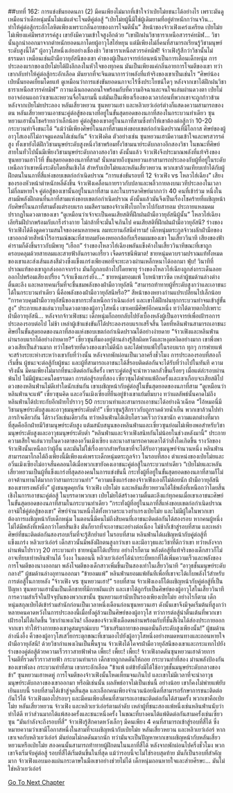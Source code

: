 ##บทที่ 162: การแข่งขันยอดนภา (2)
มีคนเพียงไม่มากที่เข้าใจว่าเป่ยโม่ยชนะได้อย่างไร เพราะมันดูเหมือนว่าเด็กหนุ่มนั้นไม่แม้แต่จะโจมตีคู่ต่อสู้
“เป่ยโม่ยผู้นี้มิใช่ผู้เดิมยามที่อยู่ตำหนักกว่านจวิน... ทำให้คู่ต่อสู้กระอักโลหิตเพียงเพราะกลิ่นอายของการโจมตีนั้น” สีหน้าของจ้าวเฟิงเคร่งเครียด
เป่ยโม่ยไม่เพียงแค่มีพรสวรรค์สูง เขายังมีความเข้าใจสูงอีกด้วย
“เขาฝึกฝนวิชาธาราเหนือสวรรค์ทมิฬ... วิชานั้นถูกนำออกมาจากตำหนักยอดนภาโดยผู้อาวุโสไฮ่หยุน แต่มีเพียงไม่กี่คนที่สามารถเรียนรู้วิชามนุษย์ระดับสูงนี้ได้” ผู้อาวุโสหนึ่งเอ่ยอย่างเชื่องช้า
วิชาธาราเหนือสวรรค์ทมิฬ!
จ้าวเฟิงรู้สึกว่าวิชานั้นไม่ธรรมดา เหมือนเช่นฝ่ามือวายุอัสนีของเขา คำของผู้เป็นอาจารย์ก่อนหน้าเป็นการเตือนเด็กหนุ่ม
การประลองแรกของเป่ยโม่ยได้ฝังลึกลงในหัวใจของทุกคน มันเป็นเพียงแค่กลิ่นอายการโจมตีของเขา ทว่าเขากลับทำให้คู่ต่อสู้กระอักเลือด มันยากที่จะจินตนาการว่าพลังที่แท้จริงของเขาเป็นเช่นไร
“ศิษย์น้องเป่ยนั้นยอดเยี่ยมโดยแท้ ดูเหมือนว่าการแข่งขันยอดนภาจะไร้ซึ่งประโยชน์ใดๆ หลังจากเขาได้ฝึกฝนวิชาธาราเหนือสวรรค์ทมิฬ” กวานเฉินถอดถอนใจพร้อมกับที่ความอิจฉาและจนใจแล่นผ่านดวงตา
เป่ยโม่ยอาจอ่อนแอกว่าเขาและหยวนจื่อในยามนี้ แต่มันเป็นเพียงเรื่องของเวลาก่อนที่พวกเขาจะถูกก้าวข้าม
หลังจากเป่ยโม่ยประลอง หลันเสี่ยวหยวน ซุนหยวนเฮา และหลิวเยว่เอ๋อร์ต่างก็แสดงความสามารถของตน
หลันเสี่ยวหยวนเอาชนะคู่ต่อสู้ของนางที่อยู่ในขั้นสุดยอดของนภาที่สองในกระบวนท่าเดียว ซุนหยวนเฮานั้นโชคร้ายกว่าเล็กน้อย คู่ต่อสู้ของเขาอยู่ในนภาที่สามซึ่งทำให้เขาต้องต่อสู้กว่า 10-20 กระบวนท่าจึงชนะได้
“แม้ว่ามีเพียงศิษย์ในนภาที่สามแห่งขอบเขตก่อกำเนิดปราณที่มีโอกาส ศิษย์ของผู้อาวุโสเองก็ไม่อาจดูแคลนได้เช่นกัน” จ้าวเฟิงคิด
ตัวอย่างเช่น ซุนหยวนเฮามีความเข้าใจและพรสวรรค์สูง ทั้งเขายังได้ฝึกวิชามนุษย์ระดับสูงหนึ่งวิชาพร้อมทั้งวิชามนาย์ระดับกลางอีกสองวิชา ในขณะที่ศิษย์สายในทั่วไปนั้นมีเพียงวิชามนุษย์ระดับกลางสองวิชา
ดังนั้นแล้ว จ้าวเฟิงจึงประมาณพลังที่แท้จริงของซุนหยวนเฮาไว้ที่ ขั้นสุดยอดของนภาที่สาม!
นั่นหมายถึงซุนหยวนเฮาสามารถประลองกับผู้ที่อยู่ในระดับเหนือกว่าเขาหนึ่งระดับโดยสิ้นเชิงได้
สำหรับเป่ยโม่ยและหลันเสี่ยวหยวน พวกเขาล้วนเทียบเท่าได้กับผู้ฝึกตนในนภาที่สี่แห่งขอบเขตก่อกำเนิดปราณ
“การแข่งขันรอบที่ 12 จ้าวเฟิง vs โหลวไฮ่เฉียง” เสียงของรองหัวหน้าตำหนักหลี่ดังขึ้น
จ้าวเฟิงเคลื่อนกายราวกับปลาและพลิ้วกายลงบนเวทีประลองในเวลาไม่กี่ลมหายใจ
คู่ต่อสู้ของเขานั้นอยู่ในนภาที่สาม และในบรรดาศิษย์มากกว่า 40 คนที่เข้าร่วม หนึ่งในสามมีพลังฝึกตนที่นภาที่สามแห่งขอบเขตก่อกำเนิดปราณ ดังนั้นแล้วมันจึงเป็นเรื่องโชคร้ายที่เผชิญหน้ากับศิษย์ในนภาที่สามตั้งแต่รอบแรก
ผมสีครามของจ้าวเฟิงโบกไหวไปกับสายลม ประกายแหลมคมปรากฏในดวงตาของเขา
“ดูเหมือนว่าเจ้าจะเป็นคนเสียสติที่ฝึกฝนฝ่ามือวายุอัสนีผู้นั้น”
โหลวไฮ่เฉียงเลียริมฝีปากพร้อมกับเกร็งร่างกาย ไม่กล้าที่จะมั่นใจเกินไป
คนเสียสติที่ฝึกฝนฝ่ามือวายุอัสนี?
ร่างของจ้าวเฟิงได้ดึงดูดความสนใจของคนหลายคน
ลมทะยานอัสนีคำราม!
เด็กหนุ่มตระกูลจ้าวผลักฝ่ามือของเขาออกด้วยสีหน้าไร้อารมณ์ขณะที่สายลมยังคงหยอกล้อกับเรือนผมของเขา ในเสี้ยววินาที เสียงของฟ้าคำรามก็ดังขึ้นราวกับมีพายุ
“เฮือก”
ร่างของโหลวไฮ่เฉียงพลันแข็งค้างในเสี้ยววินาทีขณะที่เขาถูกครอบคลุมด้วยสายลมและสายฟ้าอันกราดเกรี้ยว
เจ็ดดรรชนีพิฆาต!
ชายหนุ่มควบรวมปราณแท้ทั้งหมดของเขาและส่งเส้นแสงสีม่วงซึ่งแข็งแกร่งเพียงพอที่จะทะลวงผ่านเหล็กหนาได้ออกมา
ฟุ่บ!
วินาทีที่ปราณแท้ของเขาถูกส่งออกจากร่าง มันก็ถูกลบล้างไปโดยพายุ
ร่างของโหลวไฮ่เฉียงถูกส่งกระเด็นลอยออกไปพร้อมเสียงเปรี้ยง
“เจ้าแข็งแกร่งยิ่ง...”
ชายหนุ่มยอมแพ้ ใบหน้าขาวซีด
เหล่าผู้ชมด้านล่างต่างตื่นตะลึง และหลายคนเริ่มที่จะชื่นชมพลังของฝ่ามือวายุอัสนี
“สามารถท้าทายผู้ที่ระดับสูงกว่าและเอาชนะได้ในกระบวนท่าเดียว นี่คือพลังของฝ่ามือวายุอัสนีหรือ?”
สีหน้าของหยางก่านแปรเปลี่ยนไปเล็กน้อย
“การควบคุมฝ่ามือวายุอัสนีของเขากระทั่งเหนือกว่าเฉินเอ๋อร์ และเขาได้ฝึกฝนทุกกระบวนท่าจนเข้าสู่ขั้นสูง”
ประกายแสงแล่นวาบในดวงตาของผู้อาวุโสหนึ่ง
เขาเคยมีศิษย์อีกคนหนึ่ง ทว่าได้ตายตกไปเพราะฝ่ามือวายุอัสนี...
หลังจากจ้าวเฟิงชนะ เด็กหนุ่มก็ถอยกลับไปยังเบื้องหลังผู้เป็นอาจารย์เพื่อเฝ้ารอการประลองรอบต่อไป
ไม่ช้า เหล่าผู้เข้าแข่งขันก็ได้ประลองรอบแรกเสร็จสิ้น โดยที่หลินฟ่านสามารถเอาชนะศิษย์ในขั้นสุดยอดของนภาที่สองแห่งขอบเขตก่อกำเนิดปราณได้อย่างง่ายดาย
“จ้าวเฟิงและหลินฟ่านผ่านรอบแรกได้อย่างง่ายดาย?”
เซี่ยวซุนที่มองอยู่ด้านล่างรู้สึกผิดหวังและหงุดหงิดอย่างมาก เขาพึ่งพาดวงเสียเป็นส่วนมาก ทว่าโชคร้ายที่ดวงของเขาไม่ดีนัก และได้พ่ายแพ้ไปในรอบแรก
ทุกๆ การพ่ายแพ้จะสร้างระยะห่างระหว่างเขากับที่ว่างนั้น
หลังจากพักผ่อนเป็นเวลาครึ่งชั่วโมง การประลองรอบที่สองก็เริ่มขึ้น
ผู้ชนะจะต่อสู้กับผู้ชนะ และผู้ที่สามารถเอาชนะได้สี่รอบติดต่อกันจะได้รับที่ว่างไปในทันที
ความจริงนั้น มีคนเพียงไม่มากที่ชนะติดต่อกันสี่ครั้ง เพราะคู่ต่อสู้จะน่าหวาดกลัวขึ้นเรื่อยๆ เมื่อแต่ล่ะรอบผ่านพ้นไป
ไม่มีผู้ชนะคนใดธรรมดา
การต่อสู้รอบที่สอง เซี่ยวซุนได้พ่ายแพ้อีกครั้งและเขาเกือบจะเสียสติไป
ดวงของหลินฟ่านไม่ดีเท่าใดนักเช่นกัน เขาเผชิญหน้ากับคู่ต่อสู่ในขั้นสุดยอดของนภาที่สาม
“ดูเหมือนว่าหลินฟ่านจะแพ้”
เซี่ยวซุนคิด และอวิ๋นเมิงเซี่ยงที่ยืนอยู่ข้างเขาแย้มยิ้มบาง
ทว่าผลลัพธ์นั้นคาดไม่ถึง หลินฟ่านได้ปะทะกับอีกฝ่ายไปราวๆ 50 กระบวนท่าและสามารถเอาชนะได้อย่างฉิวเฉียด
“ไอ้หมอนี่มีวิชามนุษย์ระดับสูงและอาวุธมนุษย์ระดับต่ำ!”
เซี่ยวซุนรู้สึกราวกับถูกราดด้วยน้ำเย็น
พวกเขาล้วนไปทำภารกิจเดียวกัน ได้รางวัลเช่นเดียวกัน ทว่าหลินฟ่านได้เติบโตรวดเร็วกว่าเขานัก ความแตกต่างที่มากที่สุดคืออีกฝ่ายมีวิชามนุษย์ระดับสูง
แต้มสนับสนุนของหลินฟ่านและเซี่ยวซุนย่อมไม่เพียงพอสำหรับวิชามนุษย์ระดับสูงและอาวุธมนุษย์ระดับต่ำ
“หลินฟ่านและจ้าวเฟิงสนิทกันไม่น้อยในช่วงหลังมานี้”
ประกายความเสียใจแล่นวาบในดวงตาของอวิ๋นเมิงเซียง และนางสามารถคาดเดาได้ว่าสิ่งใดเกิดขึ้น
รางวัลของจ้าวเฟิงนั้นเหนือกว่าผู้อื่น และมันไม่ใช่เรื่องยากสำหรับเขาที่จะได้รับอาวุธมนุษย์จำนวนหนึ่ง หลินฟ่านสามารถมาไกลได้ถึงเพียงนี้มีเพียงแค่เพราะเด็กหนุ่มตระกูลจ้าว
ในรอบที่สอง ตำแหน่งของเป่ยโม่ยและอวิ๋นเมิงเซียงไม่อาจสั่นคลอนได้เมื่อพวกเขายังคงเอาชนะคู่ต่อสู้ในกระบวนท่าเดียว
“เป่ยโม่ยและหลันเสี่ยวหยวนเป็นผู้ที่แข็งแกร่งที่สุดสองคนในการแข่งขันนี้ กระทั่งผู้ที่อยู่ในขั้นสุดยอดของนภาที่สามก็ไม่อาจต้านทานได้มากกว่าสามกระบวนท่า”
“ความแข็งแกร่งของจ้าวเฟิงเองก็ไม่ด้อยนัก ฝ่ามือวายุอัสนีของเขาทรงพลังยิ่ง”
ฝูงชนพูดคุยกัน
จ้าวเฟิง เป่ยโม่ย และหลันเสี่ยวหยวนได้ใช้พลังที่เหนือกว่าโดยสิ้นเชิงในการเอาชนะคู่ต่อสู้
ในบรรดาพวกเขา เป่ยโม่ยได้สร้างความตื่นตะลึงแก่ทุกคนเมื่อเขาเอาชนะศิษย์ในขั้นสุดยอดของนภาที่สามในกระบวนท่าเดียว
“กระทั่งผู้ที่อยู่ในนภาที่สี่แห่งขอบเขตก่อกำเนิดปราณอาจมิใช่คู่ต่อสู้ของเขา”
ศิษย์จำนวนหนึ่งได้ทั้งหวาดระแวงยำเกรงเป่ยโม่ย และไม่มีผู้ใดในพวกเขาต้องการเผชิญหน้ากับเด็กหนุ่ม
ในตอนนี้มีคนไม่ถึงสิบคนที่เอาชนะติดต่อกันได้สองรอบ หากคนผู้หนึ่งไม่ได้มีพลังที่เหนือกว่าโดยสิ้นเชิง มันก็ยากที่จะเอาชนะอย่างต่อเนื่อง
ไม่ช้าก็เข้าสู่รอบที่สาม และเหล่าศิษย์ที่ชนะติดต่อกันสองรอบเริ่มที่จะรู้สึกย่ำแย่
ในรอบที่สาม หลินฟ่านได้เผชิญหน้ากับคู่ต่อสู้ที่แข็งแกร่ง หลิวเยว่เอ๋อร์ เด็กสาวนั้นมีพลังฝึกตนสูงกว่าเขา และมีอาวุธและวิชาที่ดีกว่าเขา ทว่าหลังจากผ่านพ้นไปราวๆ 20 กระบวนท่า ชายหนุ่มก็ได้เปรียบ
อย่างไรก็ตาม พลังต่อสู้ที่แท้จริงของเด็กสาวก็ไม่อาจเทียบเท่าหลินฟ่านได้
วิ้งงง
ในตอนนี้ หลิวเยว่เอ๋อร์ได้นำกระบี่หยกที่ได้เพิ่มความเร็วและพลังของการโจมตีของนางออกมา พลังโจมตีของเด็กสาวเพิ่มขึ้นเป็นสองเท่าในเสี้ยววินาที
“อาวุธชั้นมนุษย์ระดับกลาง!” ผู้ชมด้านล่างอุทานออกมา
“ข้ายอมแพ้”
หลินฟ่านยอมแพ้ทันทีเพื่อที่เขาจะได้เก็บพลังไว้สำหรับการต่อสู้ในภายหลัง
“จ้าวเฟิง vs ซุนหยวนเฮา!”
รอบที่สาม จ้าวเฟิงเองก็ได้เผชิญหน้ากับคู่ต่อสู้ที่เป็นปัญหา ซุนหยวนเฮานั้นเป็นเด็กชายที่มีกายผันแปร และเขาได้ถูกรับเป็นศิษย์ของผู้อาวุโสในเสี้ยววินาที
การความสำเร็จในปัจจุบันของพวกเขานั้น ซุนหยวนเฮานับเป็นรองเพียงเป่ยโม่ย อย่างไรก็ตาม เด็กหนุ่มสกุลเป่ยได้เข้าร่วมสำนักก่อนเป็นเวลาหนึ่งเดือนก่อนซุนหยวนเฮา ดังนั้นเขาจึงมีจุดเริ่มต้นที่สูงกว่า
หลายคนคาดหวังในการประลองนี้เมื่อทั้งคู่ล้วนเป็นศิษย์ของผู้อาวุโส
ทว่าการต่อสู้น่าตื่นเต้นที่พวกเขาเฝ้ารอไม่ได้เกิดขึ้น
วิชากำแพงเงิน!
เลือดของจ้าวเฟิงเดือดพล่านพร้อมกับที่ชั้นสีเงินได้ส่องประกายออกจากเขา ทำให้ร่างกายของเขาดูสมบูรณ์แบบ
“วิชาเสริมกายาของหมอนั่นถึงระดับสูงเพียงนั้น!”
ผู้ชมด้านล่างนิ่งอึ้ง
คิ้วของผู้อาวุโสเสวี่ยกระตุกขณะที่เขามองไปยังผู้อาวุโสหนึ่งอย่างหมดหนทางและถอนหายใจ
ฝ่ามือวายุอัสนี!
ด้วยวิชากำแพงเงินเป็นพื้นฐาน จ้าวเฟิงได้โคจรฝ่ามือวายุอัสนีของเขาและกระแทกไปยังร่างของคู่ต่อสู้ด้วยความเร็วราวสายฟ้าฟาด
เพี้ยะ! เพี้ยะ! เพี้ยะ!
จ้าวเฟิงกดดันซุนหยวนเฮาด้วยการโจมตีที่รวดเร็วราวสายฟ้า
กระบวนท่าแรก เด็กชายถูกกดดันให้ถอย กระบวนท่าที่สอง ม่านพลังป้องกันของเขาพังลง กระบวนท่าที่สาม เขากระอักเลือด
“ข้าแพ้ แต่ข้ายังมิได้ใช้อาวุธชั้นมนุษย์ระดับกลางของข้า” ซุนหยวนเฮาหดหู่
การโจมตีของจ้าวเฟิงนั้นโหดเหี้ยมจนเกินไป และเขาไม่มีเวลาที่จะนำอาวุธมนุษย์ระดับกลางของเขาออกมา หรือมิเช่นนั้น ผลลัพธ์อาจไม่เป็นเช่นนี้ อย่างน้อย เขาก็คงไม่พ่ายแพ้ยับเยินแบบนี้
รอบที่สามได้เข้าสู่จุดสิ้นสุด และเลือกคนเพียงจำนวนน้อยนิดที่สามารถรักษาการชนะติดต่อกันไว้ได้
จ้าวเฟิงมองไปรอบๆ และมีคนเพียงสี่คนที่สามารถเอาชนะติดต่อกันได้สามครั้ง
พวกเขาคือเป่ยโม่ย หลันเสี่ยวหยวน จ้าวเฟิง และหลิวเยว่เอ๋อร์ตามลำดับ
เหล่าผู้ที่ชนะสองแพ้หนึ่งเช่นหลินฟ่านนับว่าทำได้ดี ทว่าส่วนมากได้แพ้สองครั้งและชนะหนึ่งครั้ง ในขณะที่บางคนได้แพ้ติดต่อกันสามครั้งเช่นเซี่ยวซุน
“มันกำลังจะถึงรอบที่สี่”
จ้าวเฟิงรู้สึกคาดหวังเล็กๆ มีคนเพียง 4 คนที่สามารถเข้าสู่รอบที่สี่ได้ ซึ่งหมายความว่าเขามีโอกาสหนึ่งในสามที่จะเผชิญหน้ากับเป่ยโม่ย หลันเสี่ยวหยวน และหลิวเยว่เอ๋อร์
หากเขาเจอกับหลิวเยว่เอ๋อร์ มันย่อมไม่กดดันมากนัก ทว่ามันจะเป็นปัญหาหากเขาเผชิญหน้ากับหลันเสี่ยวหยวนหรือเป่ยโม่ย สองคนนั้นสามารถท้าทายผู้ฝึกตนในนภาที่สี่ได้
หลังจากพักผ่อนไปครึ่งชั่วโมง พวกเขาจึงเริ่มจับคู่ต่อสู้
รอบที่สี่ได้เริ่มต้นขึ้นในที่สุด
แม้ว่ารอบนี้จะไม่ใช่รอบสุดท้าย มันก็เป็นรอบที่สำคัญมาก
จ้าวเฟิงแอบมองแผ่นกระดาษในมือเขาอย่างช่วยไม่ได้ เด็กหนุ่มถอนหายใจและส่ายศีรษะ... มันไม่ใช่หลิวเยว่เอ๋อร์


[Go To Next Chapter]( ./163.md)